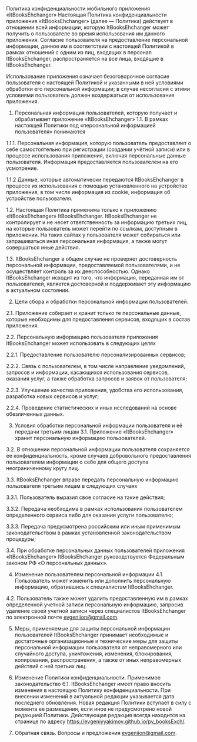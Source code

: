 Политика конфиденциальности мобильного приложения «ItBooksEhchanger»
Настоящая Политика конфиденциальности приложения «ItBooksEhchanger» (далее — Политика) действует в отношении всей информации, которую ItBooksEhchanger может получить о пользователе во время использования им данного приложения. Согласие пользователя на предоставление персональной информации, данное им в соответствии с настоящей Политикой в рамках отношений с одним из лиц, входящих в персонал ItBooksEhchanger, распространяется на все лица, входящие в ItBooksEhchanger.

Использование приложения означает безоговорочное согласие пользователя с настоящей Политикой и указанными в ней условиями обработки его персональной информации; в случае несогласия с этими условиями пользователь должен воздержаться от использования приложения.

1. Персональная информация пользователей, которую получает и обрабатывает приложение «ItBooksEhchanger»
1.1. В рамках настоящей Политики под «персональной информацией пользователя» понимаются

1.1.1. Персональная информация, которую пользователь предоставляет о себе самостоятельно при регистрации (создании учётной записи) или в процессе использования приложения, включая персональные данные пользователя. Информация предоставляется пользователем на его усмотрение.

1.1.2 Данные, которые автоматически передаются ItBooksEhchanger в процессе их использования с помощью установленного на устройстве приложения, в том числе информация из cookie, информация об устройстве пользователя.

1.2. Настоящая Политика применима только к приложению «ItBooksEhchanger» ItBooksEhchanger. ItBooksEhchanger не контролирует и не несет ответственность за информацию третьих лиц, на которые пользователь может перейти по ссылкам, доступным в приложении. На таких сайтах у пользователя может собираться или запрашиваться иная персональная информация, а также могут совершаться иные действия.

1.3. ItBooksEhchanger в общем случае не проверяет достоверность персональной информации, предоставляемой пользователями, и не осуществляет контроль за их дееспособностью. Однако ItBooksEhchanger исходит из того, что информация, переданная им от пользователей, является достоверной и поддерживает эту информацию в актуальном состоянии.

2. Цели сбора и обработки персональной информации пользователей.

2.1. Приложение собирает и хранит только те персональные данные, которые необходимы для предоставления сервисов, входящих в состав приложения.

2.2. Персональную информацию пользователя приложения ItBooksEhchanger может использовать в следующих целях

2.2.1. Предоставление пользователю персонализированных сервисов;

2.2.2. Связь с пользователем, в том числе направление уведомлений, запросов и информации, касающихся использования сервисов, оказания услуг, а также обработка запросов и заявок от пользователя;

2.2.3. Улучшение качества приложения, удобства его использования, разработка новых сервисов и услуг;

2.2.4. Проведение статистических и иных исследований на основе обезличенных данных.

3. Условия обработки персональной информации пользователя и её передачи третьим лицам
3.1. Приложение «ItBooksEhchanger» хранит персональную информацию пользователей.

3.2. В отношении персональной информации пользователя сохраняется ее конфиденциальность, кроме случаев добровольного предоставления пользователем информации о себе для общего доступа неограниченному кругу лиц.

3.3. ItBooksEhchanger вправе передать персональную информацию пользователя третьим лицам в следующих случаях

3.3.1. Пользователь выразил свое согласие на такие действия;

3.3.2. Передача необходима в рамках использования пользователем определенного сервиса либо для оказания услуги пользователю;

3.3.3. Передача предусмотрена российским или иным применимым законодательством в рамках установленной законодательством процедуры;

3.4. При обработке персональных данных пользователей приложения «ItBooksEhchanger» ItBooksEhchanger руководствуется Федеральным законом РФ «О персональных данных».

4. Изменение пользователем персональной информации
4.1. Пользователь может изменить или дополнить персональную информацию, обратившись к специалистам ItBooksEhchanger.

4.2. Пользователь также может удалить предоставленную им в рамках определенной учетной записи персональную информацию, запросив удаление своей учетной записи через специалистов ItBooksEhchanger по электронной почте evgeniion@gmail.com.

5. Меры, применяемые для защиты персональной информации пользователей
ItBooksEhchanger принимает необходимые и достаточные организационные и технические меры для защиты персональной информации пользователя от неправомерного или случайного доступа, уничтожения, изменения, блокирования, копирования, распространения, а также от иных неправомерных действий с ней третьих лиц.

6. Изменение Политики конфиденциальности. Применимое законодательство
6.1. ItBooksEhchanger имеет право вносить изменения в настоящую Политику конфиденциальности. При внесении изменений в актуальной редакции указывается дата последнего обновления. Новая редакция Политики вступает в силу с момента ее размещения, если иное не предусмотрено новой редакцией Политики. Действующая редакция всегда находится на странице по адресу https://evgeniyyakimov.github.io/pv_booksExch/.


7. Обратная связь. Вопросы и предложения
evgeniion@gmail.com.
